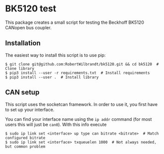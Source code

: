 BK5120 test
===========

This package creates a small script for testing the Beckhoff BK5120 CANopen bus coupler.

Installation
------------

The easiest way to install this script is to use pip:

```console
$ git clone git@github.com:RobertWilbrandt/bk5120.git && cd bk5120  # Clone library
$ pip3 install --user -r requirements.txt  # Install requirements
$ pip3 install --user .  # Install library
```

CAN setup
---------

This script uses the socketcan framework. In order to use it, you first have to set up your interface.

You can find your interface name using the ```ip addr``` command (for most users this will just be ```can0```). With this info execute

```console
$ sudo ip link set <interface> up type can bitrate <bitrate>  # Match configured bitrate
$ sudo ip link set <interface> txqueuelen 1000  # Not always needed, but common problem
```

